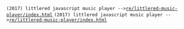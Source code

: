 `(2017) littlered javascript music player -->`<a href="https://niconicosette.github.io/re/littlered-music-player/index.html">`re/littlered-music-player/index.html`</a>
`(2017) littlered javascript music player -->`<a href="https://mszmaddie.github.io/">`re/littlered-music-player/index.html`</a>
